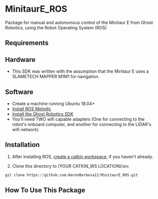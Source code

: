 # MinitaurE_ROS
Package for manual and autonomous control of the Minitaur E from Ghost Robotics, using the Robot Operating System (ROS)

## Requirements
## Hardware
* This SDK was written with the assumption that the Minitaur E uses a SLAMETECH MAPPER M1M1 for navigation. 

## Software
* Create a machine running Ubuntu 18.04+
* [Install ROS Melodic](http://wiki.ros.org/melodic/Installation/Ubuntu)
* [Install the Ghost Robotics SDK](https://gitlab.com/ghostrobotics/SDK/-/jobs/artifacts/master/download?job=deploy_artifact)
* You'll need TWO wifi capable adapters (One for connecting to the robot's onboard computer, and another for connecting to the LIDAR's wifi network)

## Installation
1. After installing ROS, [create a catkin workspace](http://wiki.ros.org/catkin/Tutorials/create_a_workspace), if you haven't already.

2. Clone this directory to (YOUR CATKIN_WS LOCATION)/src

```python
git clone https://github.com/AaronBarbosa12/MinitaurE_ROS.git
```

## How To Use This Package
